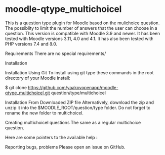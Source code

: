 # moodle-qtype_multichoicel
This is a question type plugin for Moodle based on the mulichoice question.
The  possiblity to limit the number of answers that the user can choose in a question.
This version is compatible with Moodle 3.9 and newer. It has been tested with Moodle versions 3.11, 4.0 and 4.1. It has also been tested with PHP versions 7.4 and 8.0.

Requirements
There are no special requirements/

Installation


Installation Using Git
To install using git type these commands in the root directory of your Moodle install:

$ git clone https://github.com/yaakovopenapp/moodle-qtype_multichoicel.git question/type/multichoicel

Installation From Downloaded ZIP file
Alternatively, download the zip and unzip it into the $MOODLE_ROOT/question/type folder. Do not forget to rename the new folder to multichoicel.

Creating multichoicel questions
The same as a regular multichoice question.

Here are some pointers to the available help :

Reporting bugs, problems
Please open an issue on GitHub.
